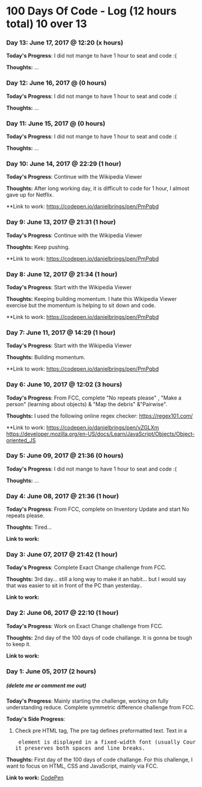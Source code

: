 # 100 Days Of Code - Log (12 hours total) 10 over 13

### Day 13: June 17, 2017 @ 12:20 (x hours)

**Today's Progress**: I did not mange to have 1 hour to seat and code :(

**Thoughts:** ...

### Day 12: June 16, 2017 @  (0 hours)

**Today's Progress**: I did not mange to have 1 hour to seat and code :(

**Thoughts:** ...

### Day 11: June 15, 2017 @  (0 hours)

**Today's Progress**: I did not mange to have 1 hour to seat and code :(

**Thoughts:** ...

### Day 10: June 14, 2017 @ 22:29 (1 hour)

**Today's Progress**: Continue with the Wikipedia Viewer

**Thoughts:** After long working day, it is difficult to code for 1 hour, I almost gave up for Netflix.

**Link to work: https://codepen.io/danielbrings/pen/PmPqbd

### Day 9: June 13, 2017 @ 21:31 (1 hour)

**Today's Progress**: Continue with the Wikipedia Viewer

**Thoughts:** Keep pushing.

**Link to work: https://codepen.io/danielbrings/pen/PmPqbd

### Day 8: June 12, 2017 @ 21:34 (1 hour)

**Today's Progress**: Start with the Wikipedia Viewer

**Thoughts:** Keeping building momentum. I hate this Wikipedia Viewer exercise but the momentum is helping to sit down and code.

**Link to work: https://codepen.io/danielbrings/pen/PmPqbd

### Day 7: June 11, 2017 @ 14:29 (1 hour)

**Today's Progress**: Start with the Wikipedia Viewer

**Thoughts:** Building momentum.

**Link to work: https://codepen.io/danielbrings/pen/PmPqbd

### Day 6: June 10, 2017 @ 12:02 (3 hours)

**Today's Progress**: From FCC, complete "No repeats please" , "Make a person" (learning about objects) & "Map the debris" &"Pairwise".

**Thoughts:** I used the following online regex checker: https://regex101.com/

**Link to work: https://codepen.io/danielbrings/pen/vZGLXm
https://developer.mozilla.org/en-US/docs/Learn/JavaScript/Objects/Object-oriented_JS



### Day 5: June 09, 2017 @ 21:36 (0 hours)

**Today's Progress**: I did not mange to have 1 hour to seat and code :(

**Thoughts:** ...



### Day 4: June 08, 2017 @ 21:36 (1 hour)

**Today's Progress**: From FCC, complete on Inventory Update and start No repeats please.

**Thoughts:** Tired...

**Link to work:**

### Day 3: June 07, 2017 @ 21:42 (1 hour)

**Today's Progress**: Complete Exact Change challenge from FCC.

**Thoughts:** 3rd day... still a long way to make it an habit... but I would say that was easier to sit in front of the PC than yesterday..

**Link to work:**

### Day 2: June 06, 2017 @ 22:10 (1 hour)

**Today's Progress**: Work on Exact Change challenge from FCC.

**Thoughts:** 2nd day of the 100 days of code challange. It is gonna be tough to keep it.

**Link to work:** 

### Day 1: June 05, 2017 (2 hours)
##### (delete me or comment me out)

**Today's Progress**: Mainly starting the challenge, working on fully understanding reduce. Complete symmetric difference challenge from FCC.

**Today's Side Progress**: 
1) Check pre HTML tag, The pre tag defines preformatted text. Text in a <pre> element is displayed in a fixed-width font (usually Courier), and it preserves both spaces and line breaks.


**Thoughts:** First day of the 100 days of code challange. For this challenge, I want to focus on HTML, CSS and JavaScript, mainly via FCC.

**Link to work:** [CodePen](https://codepen.io/danielbrings/pen/LLYwJq)









